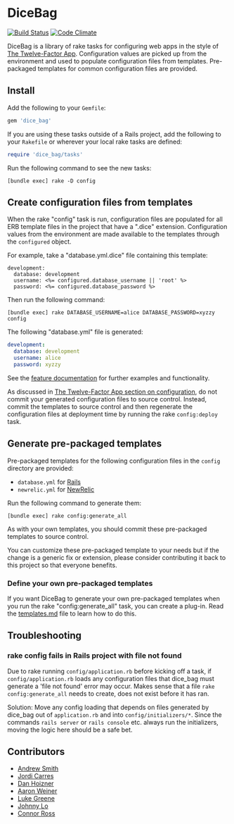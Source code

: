 # DiceBag

[![Build Status](https://travis-ci.org/mdsol/dice_bag.png)](https://travis-ci.org/mdsol/dice_bag)
[![Code Climate](https://codeclimate.com/github/mdsol/dice_bag.png)](https://codeclimate.com/github/mdsol/dice_bag)

DiceBag is a library of rake tasks for configuring web apps in the style of [The
Twelve-Factor App][1]. Configuration values are picked up from the environment
and used to populate configuration files from templates. Pre-packaged templates
for common configuration files are provided.

[1]: http://www.12factor.net/

## Install

Add the following to your `Gemfile`:

```ruby
gem 'dice_bag'
```

If you are using these tasks outside of a Rails project, add the following to
your `Rakefile` or wherever your local rake tasks are defined:

```ruby
require 'dice_bag/tasks'
```

Run the following command to see the new tasks:

```
[bundle exec] rake -D config
```

## Create configuration files from templates

When the rake "config" task is run, configuration files are populated for all
ERB template files in the project that have a ".dice" extension. Configuration
values from the environment are made available to the templates through the
`configured` object.

For example, take a "database.yml.dice" file containing this template:

```erb
development:
  database: development
  username: <%= configured.database_username || 'root' %>
  password: <%= configured.database_password %>
```

Then run the following command:

```
[bundle exec] rake DATABASE_USERNAME=alice DATABASE_PASSWORD=xyzzy config
```

The following "database.yml" file is generated:

```yaml
development:
  database: development
  username: alice
  password: xyzzy
```

See the [feature documentation][features] for further examples and
functionality.

[features]: https://www.relishapp.com/mdsol/dice-bag/docs

As discussed in [The Twelve-Factor App section on configuration][2], do not
commit your generated configuration files to source control. Instead, commit the
templates to source control and then regenerate the configuration files at
deployment time by running the rake `config:deploy` task.

[2]: http://www.12factor.net/config

## Generate pre-packaged templates

Pre-packaged templates for the following configuration files in the `config`
directory are provided:

* `database.yml` for [Rails](https://github.com/rails/rails/)
* `newrelic.yml` for [NewRelic](https://github.com/newrelic/rpm)

Run the following command to generate them:

```
[bundle exec] rake config:generate_all
```

As with your own templates, you should commit these pre-packaged templates to
source control.

You can customize these pre-packaged template to your needs but if the change is
a generic fix or extension, please consider contributing it back to this project
so that everyone benefits.

### Define your own pre-packaged templates

If you want DiceBag to generate your own pre-packaged templates when you run the
rake "config:generate_all" task, you can create a plug-in. Read the
[templates.md](./templates.md) file to learn how to do this.

## Troubleshooting

### rake config fails in Rails project with file not found

Due to rake running ``` config/application.rb ``` before kicking off a task, 
if ``` config/application.rb ``` loads any configuration files that dice_bag
 must generate a 'file not found' error may occur.  Makes sense that a file
  ``` rake config:generate_all ``` needs to create, does not exist before it has ran.

Solution: Move any config loading that depends on files generated by dice_bag out of `application.rb` and into `config/initializers/*`.  Since the commands 
`rails server` or `rails console` etc. always run the initializers, moving the logic
 here should be a safe bet.

## Contributors

* [Andrew Smith](https://github.com/asmith-mdsol)
* [Jordi Carres](https://github.com/jcarres-mdsol)
* [Dan Hoizner](https://github.com/dhoizner-mdsol)
* [Aaron Weiner](https://github.com/HonoreDB)
* [Luke Greene](https://github.com/lgreene-mdsol)
* [Johnny Lo](https://github.com/jlo188)
* [Connor Ross](https://github.com/cross311)


